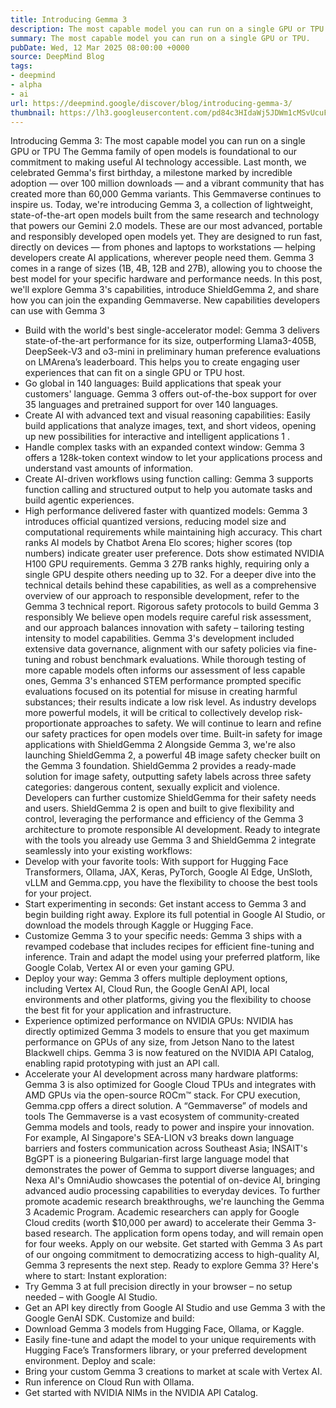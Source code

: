 ```yaml
---
title: Introducing Gemma 3
description: The most capable model you can run on a single GPU or TPU.
summary: The most capable model you can run on a single GPU or TPU.
pubDate: Wed, 12 Mar 2025 08:00:00 +0000
source: DeepMind Blog
tags:
- deepmind
- alpha
- ai
url: https://deepmind.google/discover/blog/introducing-gemma-3/
thumbnail: https://lh3.googleusercontent.com/pd84c3HIdaWj5JDWm1cMSvUcuFjmYxzpzlIzW8Cr9K8-W9IhbRCWhaIV97aeABjUDGEgxjFdC116y3YkWF3Y5G7bKiNQmtkA5CJbIn7lebU9mVF7SCA=w528-h297-n-nu-rw
---
```


Introducing Gemma 3: The most capable model you can run on a single GPU or TPU
The Gemma family of open models is foundational to our commitment to making useful AI technology accessible. Last month, we celebrated Gemma's first birthday, a milestone marked by incredible adoption — over 100 million downloads — and a vibrant community that has created more than 60,000 Gemma variants. This Gemmaverse continues to inspire us.
Today, we're introducing Gemma 3, a collection of lightweight, state-of-the-art open models built from the same research and technology that powers our Gemini 2.0 models. These are our most advanced, portable and responsibly developed open models yet. They are designed to run fast, directly on devices — from phones and laptops to workstations — helping developers create AI applications, wherever people need them. Gemma 3 comes in a range of sizes (1B, 4B, 12B and 27B), allowing you to choose the best model for your specific hardware and performance needs.
In this post, we'll explore Gemma 3's capabilities, introduce ShieldGemma 2, and share how you can join the expanding Gemmaverse.
New capabilities developers can use with Gemma 3
- Build with the world's best single-accelerator model: Gemma 3 delivers state-of-the-art performance for its size, outperforming Llama3-405B, DeepSeek-V3 and o3-mini in preliminary human preference evaluations on LMArena’s leaderboard. This helps you to create engaging user experiences that can fit on a single GPU or TPU host.
- Go global in 140 languages: Build applications that speak your customers' language. Gemma 3 offers out-of-the-box support for over 35 languages and pretrained support for over 140 languages.
- Create AI with advanced text and visual reasoning capabilities: Easily build applications that analyze images, text, and short videos, opening up new possibilities for interactive and intelligent applications 1 .
- Handle complex tasks with an expanded context window: Gemma 3 offers a 128k-token context window to let your applications process and understand vast amounts of information.
- Create AI-driven workflows using function calling: Gemma 3 supports function calling and structured output to help you automate tasks and build agentic experiences.
- High performance delivered faster with quantized models: Gemma 3 introduces official quantized versions, reducing model size and computational requirements while maintaining high accuracy.
This chart ranks AI models by Chatbot Arena Elo scores; higher scores (top numbers) indicate greater user preference. Dots show estimated NVIDIA H100 GPU requirements. Gemma 3 27B ranks highly, requiring only a single GPU despite others needing up to 32.
For a deeper dive into the technical details behind these capabilities, as well as a comprehensive overview of our approach to responsible development, refer to the Gemma 3 technical report.
Rigorous safety protocols to build Gemma 3 responsibly
We believe open models require careful risk assessment, and our approach balances innovation with safety – tailoring testing intensity to model capabilities. Gemma 3's development included extensive data governance, alignment with our safety policies via fine-tuning and robust benchmark evaluations. While thorough testing of more capable models often informs our assessment of less capable ones, Gemma 3's enhanced STEM performance prompted specific evaluations focused on its potential for misuse in creating harmful substances; their results indicate a low risk level.
As industry develops more powerful models, it will be critical to collectively develop risk-proportionate approaches to safety. We will continue to learn and refine our safety practices for open models over time.
Built-in safety for image applications with ShieldGemma 2
Alongside Gemma 3, we're also launching ShieldGemma 2, a powerful 4B image safety checker built on the Gemma 3 foundation. ShieldGemma 2 provides a ready-made solution for image safety, outputting safety labels across three safety categories: dangerous content, sexually explicit and violence. Developers can further customize ShieldGemma for their safety needs and users. ShieldGemma 2 is open and built to give flexibility and control, leveraging the performance and efficiency of the Gemma 3 architecture to promote responsible AI development.
Ready to integrate with the tools you already use
Gemma 3 and ShieldGemma 2 integrate seamlessly into your existing workflows:
- Develop with your favorite tools: With support for Hugging Face Transformers, Ollama, JAX, Keras, PyTorch, Google AI Edge, UnSloth, vLLM and Gemma.cpp, you have the flexibility to choose the best tools for your project.
- Start experimenting in seconds: Get instant access to Gemma 3 and begin building right away. Explore its full potential in Google AI Studio, or download the models through Kaggle or Hugging Face.
- Customize Gemma 3 to your specific needs: Gemma 3 ships with a revamped codebase that includes recipes for efficient fine-tuning and inference. Train and adapt the model using your preferred platform, like Google Colab, Vertex AI or even your gaming GPU.
- Deploy your way: Gemma 3 offers multiple deployment options, including Vertex AI, Cloud Run, the Google GenAI API, Iocal environments and other platforms, giving you the flexibility to choose the best fit for your application and infrastructure.
- Experience optimized performance on NVIDIA GPUs: NVIDIA has directly optimized Gemma 3 models to ensure that you get maximum performance on GPUs of any size, from Jetson Nano to the latest Blackwell chips. Gemma 3 is now featured on the NVIDIA API Catalog, enabling rapid prototyping with just an API call.
- Accelerate your AI development across many hardware platforms: Gemma 3 is also optimized for Google Cloud TPUs and integrates with AMD GPUs via the open-source ROCm™ stack. For CPU execution, Gemma.cpp offers a direct solution.
A “Gemmaverse” of models and tools
The Gemmaverse is a vast ecosystem of community-created Gemma models and tools, ready to power and inspire your innovation. For example, AI Singapore's SEA-LION v3 breaks down language barriers and fosters communication across Southeast Asia; INSAIT's BgGPT is a pioneering Bulgarian-first large language model that demonstrates the power of Gemma to support diverse languages; and Nexa AI's OmniAudio showcases the potential of on-device AI, bringing advanced audio processing capabilities to everyday devices.
To further promote academic research breakthroughs, we're launching the Gemma 3 Academic Program. Academic researchers can apply for Google Cloud credits (worth $10,000 per award) to accelerate their Gemma 3-based research. The application form opens today, and will remain open for four weeks. Apply on our website.
Get started with Gemma 3
As part of our ongoing commitment to democratizing access to high-quality AI, Gemma 3 represents the next step. Ready to explore Gemma 3? Here's where to start:
Instant exploration:
- Try Gemma 3 at full precision directly in your browser – no setup needed – with Google AI Studio.
- Get an API key directly from Google AI Studio and use Gemma 3 with the Google GenAI SDK.
Customize and build:
- Download Gemma 3 models from Hugging Face, Ollama, or Kaggle.
- Easily fine-tune and adapt the model to your unique requirements with Hugging Face’s Transformers library, or your preferred development environment.
Deploy and scale:
- Bring your custom Gemma 3 creations to market at scale with Vertex AI.
- Run inference on Cloud Run with Ollama.
- Get started with NVIDIA NIMs in the NVIDIA API Catalog.